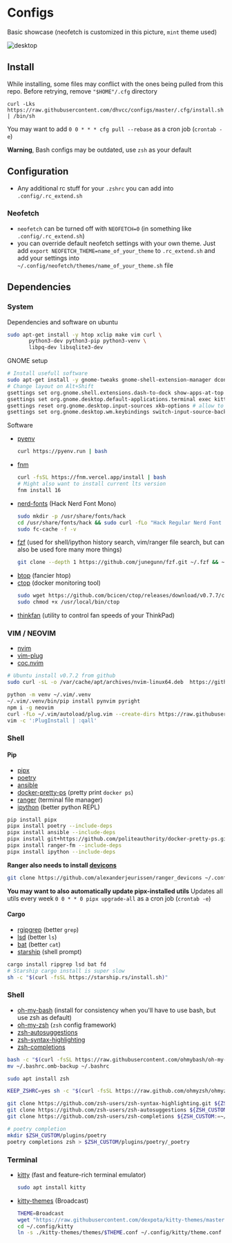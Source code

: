 # Configs

Basic showcase (neofetch is customized in this picture, `mint` theme used)

![desktop](https://user-images.githubusercontent.com/18076967/186787936-8ff80282-5e4e-4643-b1cd-4f3ac0a6d140.png)

## Install

While installing, some files may conflict with the ones being pulled from this repo. Before retrying, remove `"$HOME"/.cfg` directory

```shell
curl -Lks https://raw.githubusercontent.com/dhvcc/configs/master/.cfg/install.sh | /bin/sh
```

You may want to add
`0 0 * * * cfg pull --rebase` as a cron job (`crontab -e`)

**Warning**, Bash configs may be outdated, use `zsh` as your default

## Configuration

- Any additional rc stuff for your `.zshrc` you can add into `.config/.rc_extend.sh`

### Neofetch
- `neofetch` can be turned off with `NEOFETCH=0` (in something like `.config/.rc_extend.sh`)
- you can override default neofetch settings with your own theme. Just add `export NEOFETCH_THEME=name_of_your_theme` to `.rc_extend.sh` and add your settings into `~/.config/neofetch/themes/name_of_your_theme.sh` file

## Dependencies

### System

Dependencies and software on ubuntu

```bash
sudo apt-get install -y htop xclip make vim curl \
       python3-dev python3-pip python3-venv \
       libpq-dev libsqlite3-dev
```

GNOME setup

```bash
# Install usefull software
sudo apt-get install -y gnome-tweaks gnome-shell-extension-manager dconf-editor
# Change layout on Alt+Shift
gsettings set org.gnome.shell.extensions.dash-to-dock show-apps-at-top true # show app button on the top/left
gsettings set org.gnome.desktop.default-applications.terminal exec kitty # set kitty as default terminal
gsettings reset org.gnome.desktop.input-sources xkb-options # allow to Alt+Shift+Tab to Alt+Tab backwards
gsettings set org.gnome.desktop.wm.keybindings switch-input-source-backward "['<Alt>Shift_L']" >> /etc/profile
```

Software

- [pyenv](https://github.com/pyenv/pyenv-installer)
  ```bash
  curl https://pyenv.run | bash
  ```
- [fnm](https://github.com/Schniz/fnm)
  ```bash
  curl -fsSL https://fnm.vercel.app/install | bash
  # Might also want to install current lts version
  fnm install 16
  ```
- [nerd-fonts](https://github.com/ryanoasis/nerd-fonts) (Hack Nerd Font Mono)
  ```bash
  sudo mkdir -p /usr/share/fonts/hack
  cd /usr/share/fonts/hack && sudo curl -fLo "Hack Regular Nerd Font Complete Mono.ttf" https://github.com/ryanoasis/nerd-fonts/raw/master/patched-fonts/Hack/Regular/complete/Hack%20Regular%20Nerd%20Font%20Complete%20Mono.ttf
  sudo fc-cache -f -v
  ```
- [fzf](https://github.com/junegunn/fzf) (used for shell/ipython history search, vim/ranger file search, but can also be used fore many more things)
  ```bash
  git clone --depth 1 https://github.com/junegunn/fzf.git ~/.fzf && ~/.fzf/install --all
  ```
- [btop](https://github.com/aristocratos/btop) (fancier htop)
- [ctop](https://github.com/bcicen/ctop) (docker monitoring tool)
  ```bash
  sudo wget https://github.com/bcicen/ctop/releases/download/v0.7.7/ctop-0.7.7-linux-amd64 -O /usr/local/bin/ctop
  sudo chmod +x /usr/local/bin/ctop
  ```
- [thinkfan](https://github.com/vmatare/thinkfan) (utility to control fan speeds of your ThinkPad)

### VIM / NEOVIM

- [nvim](https://github.com/neovim/neovim)
- [vim-plug](https://github.com/junegunn/vim-plug)
- [coc.nvim](https://github.com/neoclide/coc.nvim)

```bash
# Ubuntu install v0.7.2 from github
sudo curl -sL -o /var/cache/apt/archives/nvim-linux64.deb  https://github.com/neovim/neovim/releases/download/v0.7.2/nvim-linux64.deb && sudo dpkg -i /var/cache/apt/archives/nvim-linux64.deb

python -m venv ~/.vim/.venv
~/.vim/.venv/bin/pip install pynvim pyright
npm i -g neovim
curl -fLo ~/.vim/autoload/plug.vim --create-dirs https://raw.githubusercontent.com/junegunn/vim-plug/master/plug.vim
vim -c ':PlugInstall | :qall'
```

### Shell

#### Pip

- [pipx](https://github.com/pypa/pipx)
- [poetry](https://github.com/python-poetry/poetry)
- [ansible](https://github.com/ansible/ansible)
- [docker-pretty-ps](https://github.com/politeauthority/docker-pretty-ps) (pretty print `docker ps`)
- [ranger](https://github.com/ranger/ranger) (terminal file manager)
- [ipython](https://github.com/ipython/ipython) (better python REPL)


```bash
pip install pipx
pipx install poetry --include-deps
pipx install ansible --include-deps
pipx install git+https://github.com/politeauthority/docker-pretty-ps.git#egg=docker-pretty-ps
pipx install ranger-fm --include-deps
pipx install ipython --include-deps
```

**Ranger also needs to install [devicons](https://github.com/alexanderjeurissen/ranger_devicons)**

```bash
git clone https://github.com/alexanderjeurissen/ranger_devicons ~/.config/ranger/plugins/ranger_devicons
```

**You may want to also automatically update pipx-installed utils**
Updates all utils every week
`0 0 * * 0 pipx upgrade-all` as a cron job (`crontab -e`)

#### Cargo

- [rgipgrep](https://github.com/BurntSushi/ripgrep) (better `grep`)
- [lsd](https://github.com/Peltoche/lsd) (better `ls`)
- [bat](https://github.com/sharkdp/bat) (better `cat`)
- [starship](https://starship.rs/) (shell prompt)

```bash
cargo install ripgrep lsd bat fd
# Starship cargo install is super slow
sh -c "$(curl -fsSL https://starship.rs/install.sh)"
```

### Shell

- [oh-my-bash](https://github.com/ohmybash/oh-my-bash) (install for consistency when you'll have to use bash, but use zsh as default)
- [oh-my-zsh](https://github.com/ohmyzsh/ohmyzsh) (`zsh` config framework)
- [zsh-autosuggestions](https://github.com/zsh-users/zsh-autosuggestions)
- [zsh-syntax-highlighting](https://github.com/zsh-users/zsh-syntax-highlighting)
- [zsh-completions](https://github.com/zsh-users/zsh-completions)

```bash
bash -c "$(curl -fsSL https://raw.githubusercontent.com/ohmybash/oh-my-bash/master/tools/install.sh)"
mv ~/.bashrc.omb-backup ~/.bashrc

sudo apt install zsh

KEEP_ZSHRC=yes sh -c "$(curl -fsSL https://raw.github.com/ohmyzsh/ohmyzsh/master/tools/install.sh)"

git clone https://github.com/zsh-users/zsh-syntax-highlighting.git ${ZSH_CUSTOM:-~/.oh-my-zsh/custom}/plugins/zsh-syntax-highlighting
git clone https://github.com/zsh-users/zsh-autosuggestions ${ZSH_CUSTOM:-~/.oh-my-zsh/custom}/plugins/zsh-autosuggestions
git clone https://github.com/zsh-users/zsh-completions ${ZSH_CUSTOM:=~/.oh-my-zsh/custom}/plugins/zsh-completions

# poetry completion
mkdir $ZSH_CUSTOM/plugins/poetry
poetry completions zsh > $ZSH_CUSTOM/plugins/poetry/_poetry
```

### Terminal

- [kitty](https://github.com/kovidgoyal/kitty) (fast and feature-rich terminal emulator)
  ```bash
  sudo apt install kitty
  ```
- [kitty-themes](https://github.com/dexpota/kitty-themes) (Broadcast)

    ```bash
    THEME=Broadcast
    wget "https://raw.githubusercontent.com/dexpota/kitty-themes/master/themes/$THEME.conf" -P ~/.config/kitty/kitty-themes/themes
    cd ~/.config/kitty
    ln -s ./kitty-themes/themes/$THEME.conf ~/.config/kitty/theme.conf
    ```

